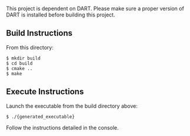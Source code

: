 This project is dependent on DART. Please make sure a proper version of DART is 
installed before building this project.

## Build Instructions

From this directory:

    $ mkdir build
    $ cd build
    $ cmake ..
    $ make

## Execute Instructions

Launch the executable from the build directory above:

    $ ./{generated_executable}

Follow the instructions detailed in the console.


